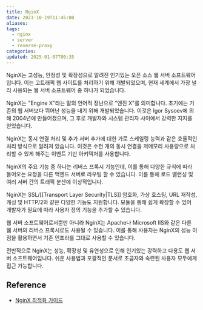 ```yaml
---
title: NginX
date: 2023-10-19T11:45:00
aliases: 
tags:
  - nginx
  - server
  - reverse-proxy
categories: 
updated: 2025-01-07T00:35
---
```


NginX는 고성능, 안정성 및 확장성으로 알려진 인기있는 오픈 소스 웹 서버 소프트웨어입니다. 이는 고트래픽 웹 사이트를 처리하기 위해 개발되었으며, 현재 세계에서 가장 널리 사용되는 웹 서버 소프트웨어 중 하나가 되었습니다.

NginX는 "Engine X"라는 말의 언어적 장난으로 "엔진 X"를 의미합니다. 초기에는 기존의 웹 서버보다 뛰어난 성능을 내기 위해 개발되었습니다. 이것은 Igor Sysoev에 의해 2004년에 만들어졌으며, 그 후로 개발자와 시스템 관리자 사이에서 강력한 지지를 얻었습니다.

NginX는 동시 연결 처리 및 추가 서버 추가에 대한 가로 스케일링 능력과 같은 효율적인 처리 방식으로 알려져 있습니다. 이것은 수천 개의 동시 연결을 저메모리 사용량으로 처리할 수 있게 해주는 이벤트 기반 아키텍처를 사용합니다.

NginX의 주요 기능 중 하나는 리버스 프록시 기능인데, 이를 통해 다양한 규칙에 따라 들어오는 요청을 다른 백엔드 서버로 라우팅 할 수 있습니다. 이를 통해 로드 밸런싱 및 여러 서버 간의 트래픽 분산에 이상적입니다.

NginX는 SSL/[[Transport Layer Security|TLS]] 암호화, 가상 호스팅, URL 재작성, 캐싱 및 HTTP/2와 같은 다양한 기능도 지원합니다. 모듈을 통해 쉽게 확장할 수 있어 개발자가 필요에 따라 사용자 정의 기능을 추가할 수 있습니다.

웹 서버 소프트웨어로서뿐만 아니라 NginX는 Apache나 Microsoft IIS와 같은 다른 웹 서버의 리버스 프록시로도 사용될 수 있습니다. 이를 통해 사용자는 NginX의 성능 이점을 활용하면서 기존 인프라를 그대로 사용할 수 있습니다.

전반적으로 NginX는 성능, 확장성 및 유연성으로 인해 인기있는 강력하고 다용도 웹 서버 소프트웨어입니다. 쉬운 사용법과 포괄적인 문서로 초급자와 숙련된 사용자 모두에게 접근 가능합니다.

## Reference

- [NginX 최적화 가이드](https://nginxstore.com/blog/nginx/nginx-%EC%95%A0%ED%94%8C%EB%A6%AC%EC%BC%80%EC%9D%B4%EC%85%98-%EC%84%B1%EB%8A%A5-%ED%96%A5%EC%83%81%EC%9D%84-%EC%9C%84%ED%95%9C-10%EA%B0%80%EC%A7%80-%ED%8C%81/)
